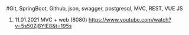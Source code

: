 #Git, SpringBoot, Github, json, swagger, postgresql, MVC, REST, VUE JS


1) 11.01.2021 MVC + web (8080) https://www.youtube.com/watch?v=5s50Zj8YIE8&t=195s
